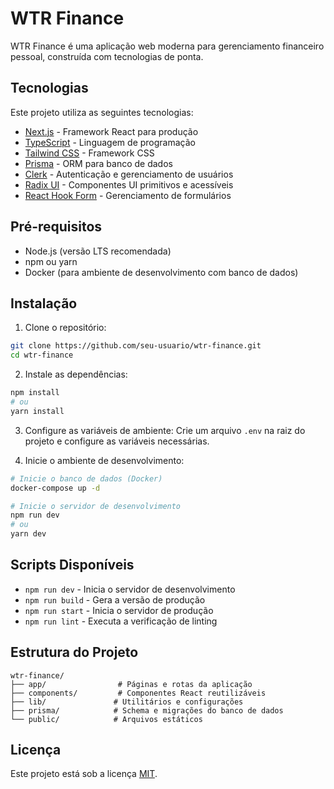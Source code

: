 # WTR Finance

WTR Finance é uma aplicação web moderna para gerenciamento financeiro pessoal, construída com tecnologias de ponta.

## Tecnologias

Este projeto utiliza as seguintes tecnologias:

- [Next.js](https://nextjs.org/) - Framework React para produção
- [TypeScript](https://www.typescriptlang.org/) - Linguagem de programação
- [Tailwind CSS](https://tailwindcss.com/) - Framework CSS
- [Prisma](https://www.prisma.io/) - ORM para banco de dados
- [Clerk](https://clerk.com/) - Autenticação e gerenciamento de usuários
- [Radix UI](https://www.radix-ui.com/) - Componentes UI primitivos e acessíveis
- [React Hook Form](https://react-hook-form.com/) - Gerenciamento de formulários

## Pré-requisitos

- Node.js (versão LTS recomendada)
- npm ou yarn
- Docker (para ambiente de desenvolvimento com banco de dados)

## Instalação

1. Clone o repositório:
```bash
git clone https://github.com/seu-usuario/wtr-finance.git
cd wtr-finance
```

2. Instale as dependências:
```bash
npm install
# ou
yarn install
```

3. Configure as variáveis de ambiente:
Crie um arquivo `.env` na raiz do projeto e configure as variáveis necessárias.

4. Inicie o ambiente de desenvolvimento:
```bash
# Inicie o banco de dados (Docker)
docker-compose up -d

# Inicie o servidor de desenvolvimento
npm run dev
# ou
yarn dev
```

## Scripts Disponíveis

- `npm run dev` - Inicia o servidor de desenvolvimento
- `npm run build` - Gera a versão de produção
- `npm run start` - Inicia o servidor de produção
- `npm run lint` - Executa a verificação de linting

## Estrutura do Projeto

```
wtr-finance/
├── app/                # Páginas e rotas da aplicação
├── components/         # Componentes React reutilizáveis
├── lib/               # Utilitários e configurações
├── prisma/            # Schema e migrações do banco de dados
└── public/            # Arquivos estáticos
```

## Licença

Este projeto está sob a licença [MIT](LICENSE).
